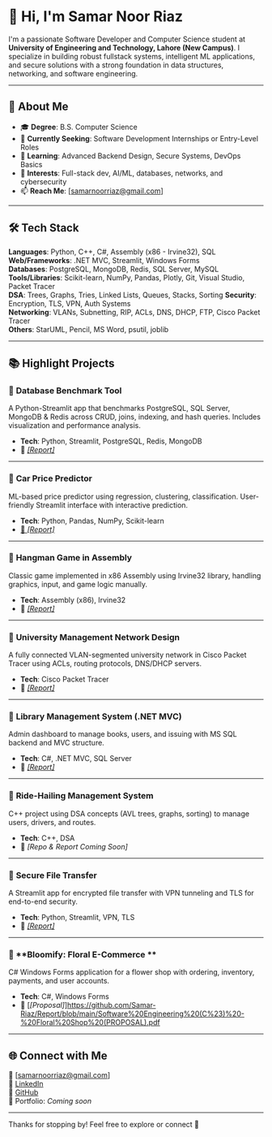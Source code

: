 # 👋 Hi, I'm Samar Noor Riaz

I'm a passionate Software Developer and Computer Science student at **University of Engineering and Technology, Lahore (New Campus)**. I specialize in building robust fullstack systems, intelligent ML applications, and secure solutions with a strong foundation in data structures, networking, and software engineering.

---

## 🚀 About Me

- 🎓 **Degree**: B.S. Computer Science  
- 💼 **Currently Seeking**: Software Development Internships or Entry-Level Roles  
- 🌱 **Learning**: Advanced Backend Design, Secure Systems, DevOps Basics  
- 🧠 **Interests**: Full-stack dev, AI/ML, databases, networks, and cybersecurity  
- 📫 **Reach Me**: [samarnoorriaz@gmail.com]

---

## 🛠️ Tech Stack

**Languages**: Python, C++, C#, Assembly (x86 - Irvine32), SQL  
**Web/Frameworks**: .NET MVC, Streamlit, Windows Forms  
**Databases**: PostgreSQL, MongoDB, Redis, SQL Server, MySQL  
**Tools/Libraries**: Scikit-learn, NumPy, Pandas, Plotly, Git, Visual Studio, Packet Tracer  
**DSA**: Trees, Graphs, Tries, Linked Lists, Queues, Stacks, Sorting
**Security**: Encryption, TLS, VPN, Auth Systems  
**Networking**: VLANs, Subnetting, RIP, ACLs, DNS, DHCP, FTP, Cisco Packet Tracer  
**Others**: StarUML, Pencil, MS Word, psutil, joblib  

---

## 📚 Highlight Projects


### 🔹 **Database Benchmark Tool**
A Python-Streamlit app that benchmarks PostgreSQL, SQL Server, MongoDB & Redis across CRUD, joins, indexing, and hash queries. Includes visualization and performance analysis.
- **Tech**: Python, Streamlit, PostgreSQL, Redis, MongoDB  
- 📂 [*[Report]*](https://github.com/Samar-Riaz/Report/blob/main/Advanced%20DB%20(Python)%20-%20Query%20Benchmarking%20Tool.pdf)

---

### 🔹 **Car Price Predictor**
ML-based price predictor using regression, clustering, classification. User-friendly Streamlit interface with interactive prediction.
- **Tech**: Python, Pandas, NumPy, Scikit-learn  
- [📂 *[Report]*](https://github.com/Samar-Riaz/Report/blob/main/AI%20(Python)%20-%20Car%20Price%20Predictor.pdf)

---

### 🔹 **Hangman Game in Assembly**
Classic game implemented in x86 Assembly using Irvine32 library, handling graphics, input, and game logic manually.
- **Tech**: Assembly (x86), Irvine32  
- 📂 [*[Report]*](https://github.com/Samar-Riaz/Report/blob/main/Assembly%20Language%20(Irvine32)%20-%20Hangman%20Game.pdf)

---

### 🔹 **University Management Network Design**
A fully connected VLAN-segmented university network in Cisco Packet Tracer using ACLs, routing protocols, DNS/DHCP servers.
- **Tech**: Cisco Packet Tracer  
- 📂 [*[Report]*](https://github.com/Samar-Riaz/Report/blob/main/Computer%20Networks%20(Cisco%20Packet%20Tracer)%20-%20University%20Management%20System.pdf)

---

### 🔹 **Library Management System (.NET MVC)**
Admin dashboard to manage books, users, and issuing with MS SQL backend and MVC structure.
- **Tech**: C#, .NET MVC, SQL Server  
- 📂 [*[Report]*](https://github.com/Samar-Riaz/Report/blob/main/Database%20(.NET%20MVC)%20-%20LMS.pdf)

---

### 🔹 **Ride-Hailing Management System**
C++ project using DSA concepts (AVL trees, graphs, sorting) to manage users, drivers, and routes.
- **Tech**: C++, DSA  
- 📂 *[Repo & Report Coming Soon]*

---

### 🔹 **Secure File Transfer**
A Streamlit app for encrypted file transfer with VPN tunneling and TLS for end-to-end security.
- **Tech**: Python, Streamlit, VPN, TLS  
- 📂 [*[Report]*](https://github.com/Samar-Riaz/Report/blob/main/Information%20Security%20(Python)%20-%20Secure%20File%20Transfer%20System.pdf)

---

### 🔹 **Bloomify: Floral E-Commerce **
C# Windows Forms application for a flower shop with ordering, inventory, payments, and user accounts.
- **Tech**: C#, Windows Forms
- 📂 [*[Proposal]*]https://github.com/Samar-Riaz/Report/blob/main/Software%20Engineering%20(C%23)%20-%20Floral%20Shop%20(PROPOSAL).pdf

---

## 🌐 Connect with Me

📧 [samarnoorriaz@gmail.com]  
🔗 [LinkedIn](https://linkedin.com/in/yourprofile)  
🐙 [GitHub](https://github.com/Samar-Riaz)  
🧾 Portfolio: *Coming soon*  

---

Thanks for stopping by! Feel free to explore or connect 🤝
